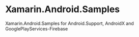 # Xamarin.Android.Samples
Xamarin.Android.Samples for Android.Support, AndroidX and GooglePlayServices-Firebase
